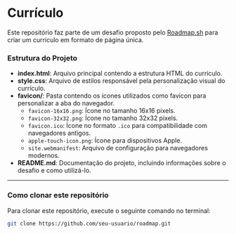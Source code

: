 # Currículo

Este repositório faz parte de um desafio proposto pelo [Roadmap.sh](https://roadmap.sh/projects/single-page-cv) para criar um currículo em formato de página única.

### Estrutura do Projeto

- **index.html**: Arquivo principal contendo a estrutura HTML do currículo.
- **style.css**: Arquivo de estilos responsável pela personalização visual do currículo.
- **favicon/**: Pasta contendo os ícones utilizados como favicon para personalizar a aba do navegador.
  - `favicon-16x16.png`: Ícone no tamanho 16x16 pixels.
  - `favicon-32x32.png`: Ícone no tamanho 32x32 pixels.
  - `favicon.ico`: Ícone no formato `.ico` para compatibilidade com navegadores antigos.
  - `apple-touch-icon.png`: Ícone para dispositivos Apple.
  - `site.webmanifest`: Arquivo de configuração para navegadores modernos.
- **README.md**: Documentação do projeto, incluindo informações sobre o desafio e como utilizá-lo.

---

### Como clonar este repositório

Para clonar este repositório, execute o seguinte comando no terminal:

```bash
git clone https://github.com/seu-usuario/roadmap.git

```
